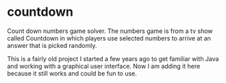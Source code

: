 # countdown
Count down numbers game solver. The numbers game is from a tv show called Countdown in which players use selected numbers to arrive at an answer that is picked randomly.

This is a fairly old project I started a few years ago to get familiar with Java and working with a graphical user interface. Now I am adding it here because it still works and could be fun to use. 
